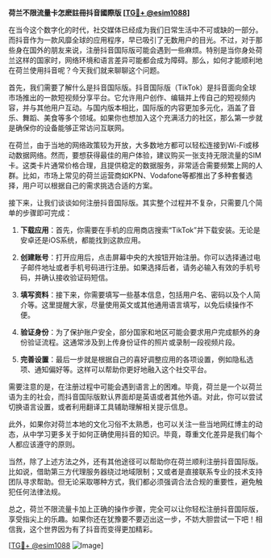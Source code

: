 **荷兰不限流量卡怎麽註冊抖音國際版 [[TG💪+ @esim1088](https://t.me/s/esim1088)]**

在当今这个数字化的时代，社交媒体已经成为我们日常生活中不可或缺的一部分。而抖音作为一款风靡全球的应用程序，早已吸引了无数用户的目光。不过，对于那些身在国外的朋友来说，注册抖音国际版可能会遇到一些麻烦。特别是当你身处荷兰这样的国家时，网络环境和语言差异可能都会成为障碍。那么，如何才能顺利地在荷兰使用抖音呢？今天我们就来聊聊这个问题。

首先，我们需要了解什么是抖音国际版。抖音国际版（TikTok）是抖音面向全球市场推出的一款短视频分享平台。它允许用户创作、编辑并上传自己的短视频内容，并与其他用户互动。与国内版本相比，国际版的内容更加多元化，涵盖了音乐、舞蹈、美食等多个领域。如果你也想加入这个充满活力的社区，那么第一步就是确保你的设备能够正常访问互联网。

在荷兰，由于当地的网络政策较为开放，大多数地方都可以轻松连接到Wi-Fi或移动数据网络。然而，要想获得最佳的用户体验，建议购买一张支持无限流量的SIM卡。这类卡片通常价格合理，且提供稳定的数据服务，非常适合需要频繁上网的人群。比如，市场上常见的荷兰运营商如KPN、Vodafone等都推出了多种套餐选择，用户可以根据自己的需求挑选合适的方案。

接下来，让我们谈谈如何注册抖音国际版。其实整个过程并不复杂，只需要几个简单的步骤即可完成：

1. **下载应用**：首先，你需要在手机的应用商店搜索“TikTok”并下载安装。无论是安卓还是iOS系统，都能找到这款应用。

2. **创建账号**：打开应用后，点击屏幕中央的大按钮开始注册。你可以选择通过电子邮件地址或者手机号码进行注册。如果选择后者，请务必输入有效的手机号码，并确认接收验证码短信。

3. **填写资料**：接下来，你需要填写一些基本信息，包括用户名、密码以及个人简介等。这里提醒大家，尽量使用英文或其他通用语言填写，以免后续操作不便。

4. **验证身份**：为了保护账户安全，部分国家和地区可能会要求用户完成额外的身份验证流程。这通常涉及到上传身份证件的照片或录制一段视频片段。

5. **完善设置**：最后一步就是根据自己的喜好调整应用的各项设置，例如隐私选项、通知偏好等。这样可以帮助你更好地融入这个社交平台。

需要注意的是，在注册过程中可能会遇到语言上的困难。毕竟，荷兰是一个以荷兰语为主的社会，而抖音国际版默认界面却是英语或者其他外语。对此，你可以尝试切换语言设置，或者利用翻译工具辅助理解相关提示信息。

此外，如果你对荷兰本地的文化习俗不太熟悉，也可以关注一些当地网红博主的动态，从中学习更多关于如何正确使用抖音的知识。毕竟，尊重文化差异是我们每个人都应该遵守的原则。

当然，除了上述方法之外，还有其他途径可以帮助你在荷兰顺利注册抖音国际版。比如说，借助第三方代理服务器绕过地域限制；又或者是直接联系专业的技术支持团队寻求帮助。但无论采取哪种方式，我们都必须强调合法合规的重要性，避免触犯任何法律法规。

总之，荷兰不限流量卡加上正确的操作步骤，完全可以让你轻松注册抖音国际版，享受指尖上的乐趣。如果你还在犹豫要不要迈出这一步，不妨大胆尝试一下吧！相信我，这个世界因为有了抖音而变得更加精彩。

[[TG💪+ @esim1088](https://t.me/s/esim1088) ![Image](https://i.postimg.cc/4NQfJmqS/Snipaste-2025-05-13-00-14-12.png)]